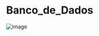 # Banco_de_Dados

![image](https://github.com/Marcondezz/Banco_de_Dados/assets/124473250/b4c92dc1-85ff-4e8d-9998-4f43da015b90)

